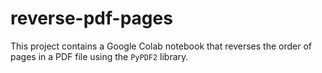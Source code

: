 # reverse-pdf-pages
This project contains a Google Colab notebook that reverses the order of pages in a PDF file using the `PyPDF2` library.
